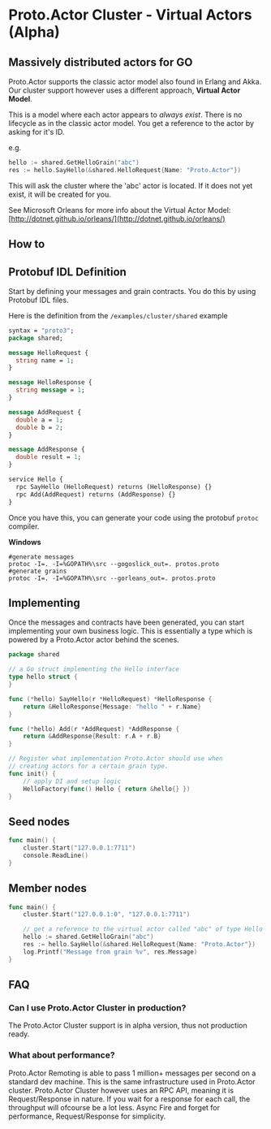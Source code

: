 # Proto.Actor Cluster - Virtual Actors (Alpha)

## Massively distributed actors for GO

Proto.Actor supports the classic actor model also found in Erlang and Akka.<br>
Our cluster support however uses a different approach, **Virtual Actor Model**.

This is a model where each actor appears to *always exist*.
There is no lifecycle as in the classic actor model.
You get a reference to the actor by asking for it's ID.

e.g.
```go
hello := shared.GetHelloGrain("abc")
res := hello.SayHello(&shared.HelloRequest{Name: "Proto.Actor"})
```
This will ask the cluster where the 'abc' actor is located.
If it does not yet exist, it will be created for you.

See Microsoft Orleans for more info about the Virtual Actor Model:
[http://dotnet.github.io/orleans/](http://dotnet.github.io/orleans/)

## How to

## Protobuf IDL Definition

Start by defining your messages and grain contracts.
You do this by using Protobuf IDL files.

Here is the definition from the `/examples/cluster/shared` example

```proto
syntax = "proto3";
package shared;

message HelloRequest {
  string name = 1;
}

message HelloResponse {
  string message = 1;
}

message AddRequest {
  double a = 1;
  double b = 2;
}

message AddResponse {
  double result = 1;
}

service Hello {
  rpc SayHello (HelloRequest) returns (HelloResponse) {} 
  rpc Add(AddRequest) returns (AddResponse) {}
}
```

Once you have this, you can generate your code using the protobuf `protoc` compiler.

**Windows**
```batch
#generate messages
protoc -I=. -I=%GOPATH%\src --gogoslick_out=. protos.proto
#generate grains 
protoc -I=. -I=%GOPATH%\src --gorleans_out=. protos.proto 
```

## Implementing

Once the messages and contracts have been generated, you can start implementing your own business logic.
This is essentially a type which is powered by a Proto.Actor actor behind the scenes.

```go
package shared

// a Go struct implementing the Hello interface
type hello struct {
}

func (*hello) SayHello(r *HelloRequest) *HelloResponse {
	return &HelloResponse{Message: "hello " + r.Name}
}

func (*hello) Add(r *AddRequest) *AddResponse {
	return &AddResponse{Result: r.A + r.B}
}

// Register what implementation Proto.Actor should use when 
// creating actors for a certain grain type.
func init() {
	// apply DI and setup logic
	HelloFactory(func() Hello { return &hello{} })
}
```

## Seed nodes

```go
func main() {
    cluster.Start("127.0.0.1:7711")
    console.ReadLine()
}
```

## Member nodes

```go
func main() {
	cluster.Start("127.0.0.1:0", "127.0.0.1:7711")

    // get a reference to the virtual actor called "abc" of type Hello
	hello := shared.GetHelloGrain("abc")
	res := hello.SayHello(&shared.HelloRequest{Name: "Proto.Actor"})
	log.Printf("Message from grain %v", res.Message)
}
```

## FAQ

### Can I use Proto.Actor Cluster in production?

The Proto.Actor Cluster support is in alpha version, thus not production ready.

### What about performance?

Proto.Actor Remoting is able to pass 1 million+ messages per second on a standard dev machine.
This is the same infrastructure used in Proto.Actor cluster.
Proto.Actor Cluster however uses an RPC API, meaning it is Request/Response in nature.
If you wait for a response for each call, the throughput will ofcourse be a lot less.
Async Fire and forget for performance, Request/Response for simplicity.
